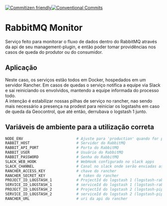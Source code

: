 [![Commitizen friendly](https://img.shields.io/badge/commitizen-friendly-brightgreen.svg)](http://commitizen.github.io/cz-cli/)[![Conventional Commits](https://img.shields.io/badge/Conventional%20Commits-1.0.0-yellow.svg)](https://conventionalcommits.org)

# RabbitMQ Monitor

Serviço feito para monitorar o fluxo de dados dentro do RabbitMQ através da api de seu management-plugin, e então poder tomar providências nos casos de queda do produtor ou do consumidor. 

## Aplicação

Neste caso, os serviços estão todos em Docker, hospedados em um servidor Rancher. Em casos de quedas o serviço notifica a equipe via Slack e sai reiniciando os envolvidos, mantendo a equipe informada do processo todo.  
A intenção é estabilizar nossas pilhas de serviço no rancher, nao sendo mais necessário a presença na prodest para reiniciar os logstashs em caso de queda da Geocontrol, que até então, derrubava o logstash 1 junto.

## Variáveis de ambiente para a utilização correta
```bash
NODE_ENV                        # Ajuste para 'production' quando for pra vera.
RABBIT_HOST                     # Servidor do RabbitMQ
RABBIT_API_PORT                 # Porta do RabbitMQ
RABBIT_USER                     # Usuário do RabbitMQ
RABBIT_PASSWORD                 # Senha do RabbitMQ
SLACK_WEB_HOOK                  # WebHook configurado no slack apps
SLACK_CHANNEL                   # Canal no slack onde serão enviadas as mensagens de eventos
RANCHER_ACCESS_KEY              # chave do rancher
RANCHER_SECRET_KEY               # token do rancher
PROJECT_ID_LOGSTASH_1           # ProjectId do logstash 1 (logstash-rabbit)
SERVICE_ID_LOGSTASH_1           # serviceId do logstash 1 (logstash-rabbit)
PROJECT_ID_LOGSTASH_2           # ProjectId do logstash 2 (logstash-pipeline)
SERVICE_ID_LOGSTASH_2           # serviceId do logstash 2 (logstash-pipeline)
RANCHER_URL                     # uri da api do rancher
```

